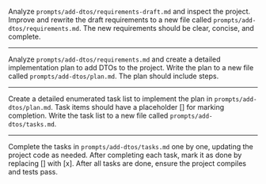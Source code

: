 Analyze `prompts/add-dtos/requirements-draft.md` and inspect the project. Improve and rewrite the draft requirements to 
a new file called `prompts/add-dtos/requirements.md`. The new requirements should be clear, concise, and complete.

-----------------------------------------------------

Analyze `prompts/add-dtos/requirements.md` and create a detailed implementation plan to add DTOs to the project.
Write the plan to a new file called `prompts/add-dtos/plan.md`. The plan should include steps.

-----------------------------------------------------

Create a detailed enumerated task list to implement the plan in `prompts/add-dtos/plan.md`. Task items should have a 
placeholder [] for marking completion. Write the task list to a new file called `prompts/add-dtos/tasks.md`.

------------------------------------------------------

Complete the tasks in `prompts/add-dtos/tasks.md` one by one, updating the project code as needed. After completing each
task, mark it as done by replacing [] with [x]. After all tasks are done, ensure the project compiles and tests pass.
